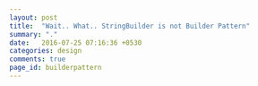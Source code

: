 ```yaml
---
layout: post
title:  "Wait.. What.. StringBuilder is not Builder Pattern"
summary: "."
date:   2016-07-25 07:16:36 +0530
categories: design
comments: true
page_id: builderpattern
---
```




